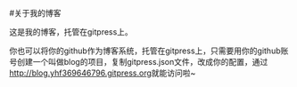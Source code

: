 #关于我的博客

这是我的博客，托管在gitpress上。  

你也可以将你的github作为博客系统，托管在gitpress上，只需要用你的github账号创建一个叫做blog的项目，复制gitpress.json文件，改成你的配置，通过<http://blog.yhf369646796.gitpress.org>就能访问啦~
